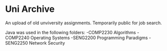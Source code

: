 # Uni Archive
An upload of old unviversity assignments.
Temporarily public for job search.

Java was used in the following folders:
-COMP2230 Algorithms
-COMP2240 Operating Systems
-SENG2200 Programming Paradigms
-SENG2250 Network Security
